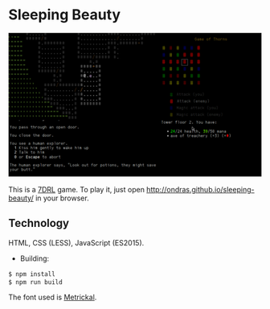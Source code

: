 # Sleeping Beauty

![Screenshot](sleeping-beauty.png)

This is a [7DRL](http://7drl.org/) game. To play it, just open http://ondras.github.io/sleeping-beauty/ in your browser.

## Technology

HTML, CSS (LESS), JavaScript (ES2015).

  - Building:
```
$ npm install
$ npm run build
```

The font used is [Metrickal](https://github.com/robey/metrickal-typeface).
